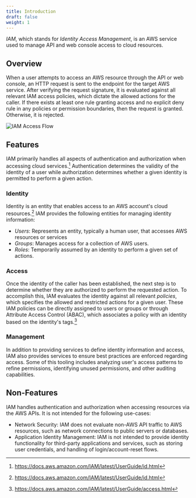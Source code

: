 ```yaml
---
title: Introduction
draft: false
weight: 1
---
```


_IAM_, which stands for _Identity Access Management_, is an AWS service used to manage API and web console access to cloud resources.

## Overview

When a user attempts to access an AWS resource through the API or web console, an HTTP request is sent to the endpoint for the target AWS service. After verifying the request signature, it is evaluated against all relevant IAM access policies, which dictate the allowed actions for the caller. If there exists at least one rule granting access and no explicit deny rule in any policies or permission boundaries, then the request is granted. Otherwise, it is rejected.

![IAM Access Flow](/images/iam/iam_flow.png)

## Features

IAM primarily handles all aspects of authentication and authorization when accessing cloud services.[^1] Authentication determines the validity of the identity of a user while authorization determines whether a given identity is permitted to perform a given action.

### Identity

Identity is an entity that enables access to an AWS account's cloud resources.[^1] IAM provides the following entities for managing identity information:
- _Users_: Represents an entity, typically a human user, that accesses AWS resources or services
- _Groups_: Manages access for a collection of AWS users.
- _Roles_: Temporarily assumed by an identity to perform a given set of actions.

### Access

Once the identity of the caller has been established, the next step is to determine whether they are authorized to perform the requested action. To accomplish this, IAM evaluates the identity against all relevant _policies_, which specifies the allowed and restricted actions for a given user. These IAM policies can be directly assigned to users or groups or through Attribute Access Control (ABAC), which associates a policy with an identity based on the identity's tags.[^2]

### Management

In addition to providing services to define identity information and access, IAM also provides services to ensure best practices are enforced regarding access. Some of this tooling includes analyzing user's access patterns to refine permissions, identifying unused permissions, and other auditing capabilities.

## Non-Features

IAM handles authentication and authorization when accessing resources via the AWS APIs. It is not intended for the following use-cases:

- Network Security: IAM does not evaluate non-AWS API traffic to AWS resources, such as network connections to public servers or databases.
- Application Identity Management: IAM is not intended to provide identity functionality for third-party applications and services, such as storing user credentials, and handling of login/account-reset flows.

[^1]: https://docs.aws.amazon.com/IAM/latest/UserGuide/id.html
[^2]: https://docs.aws.amazon.com/IAM/latest/UserGuide/access.html